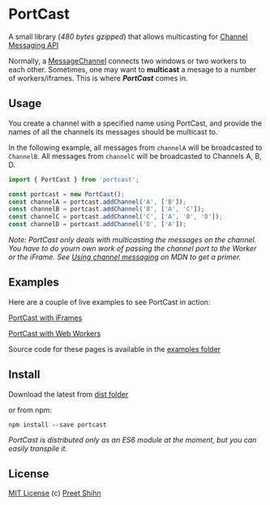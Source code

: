 # PortCast

A small library (_480 bytes gzipped_) that allows multicasting for [Channel Messaging API](https://developer.mozilla.org/en-US/docs/Web/API/Channel_Messaging_API)

Normally, a [MessageChannel](https://developer.mozilla.org/en-US/docs/Web/API/MessageChannel) connects two windows or two workers to each other. Sometimes, one may want to **multicast** a mesage to a number of workers/iframes. This is where _**PortCast**_ comes in.

## Usage

You create a channel with a specified name using PortCast, and provide the names of all the channels its messages should be multicast to. 

In the following example, all messages from `channelA` will be broadcasted to `ChannelB`. All messages from `channelC` will be broadcasted to Channels A, B, D.

```javascript
import { PortCast } from 'portcast';

const portcast = new PortCast();
const channelA = portcast.addChannel('A', ['B']);
const channelB = portcast.addChannel('B', ['A', 'C']);
const channelC = portcast.addChannel('C', ['A', 'B', 'D']);
const channelD = portcast.addChannel('D', ['A']);
```

_Note: PortCast only deals with multicasting the messages on the channel. You have to do yourn own work of passing the channel port to the Worker or the iFrame. See [Using channel messaging](https://developer.mozilla.org/en-US/docs/Web/API/Channel_Messaging_API/Using_channel_messaging) on MDN to get a primer._

## Examples

Here are a couple of live examples to see PortCast in action:

[PortCast with iFrames]()

[PortCast with Web Workers]()

Source code for these pages is available in the [examples folder](https://github.com/pshihn/portcast/tree/master/examples)

## Install

Download the latest from [dist folder](https://github.com/pshihn/portcast/tree/master/dist)

or from npm:
```
npm install --save portcast
```

_PortCast is distributed only as an ES6 module at the moment, but you can easily transpile it._

## License
[MIT License](https://github.com/pshihn/portcast/blob/master/LICENSE) (c) [Preet Shihn](https://twitter.com/preetster)
